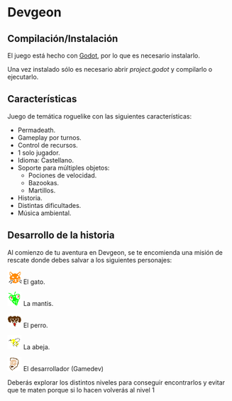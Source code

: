 # Devgeon

## Compilación/Instalación

El juego está hecho con [Godot](https://godotengine.org/), por lo que es necesario instalarlo.

Una vez instalado sólo es necesario abrir *project.godot* y compilarlo o ejecutarlo.

## Características

Juego de temática roguelike con las siguientes características:

- Permadeath.
- Gameplay por turnos.
- Control de recursos.
- 1 solo jugador.
- Idioma: Castellano.
- Soporte para múltiples objetos:
  - Pociones de velocidad.
  - Bazookas.
  - Martillos.
- Historia.
- Distintas dificultades.
- Música ambiental.

## Desarrollo de la historia

Al comienzo de tu aventura en Devgeon, se te encomienda una misión de rescate donde debes salvar a los siguientes personajes:

![Image del gato](sprites/portraits/cat.png)
El gato.


![Image de la mantis](sprites/portraits/prayingmantis.png)
La mantis.


![Image del perro](sprites/portraits/dog.png)
El perro.


![Image de la abeja](sprites/portraits/bumblebae.png)
La abeja.


![Image del desarrollador](sprites/portraits/gamedev.png)
El desarrollador (Gamedev)

Deberás explorar los distintos niveles para conseguir encontrarlos y evitar que te maten porque si lo hacen volverás al nivel 1
